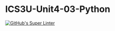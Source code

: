 # ICS3U-Unit4-03-Python

[![GitHub's Super Linter](https://github.com/trent-hodgins-01/ICS3U-Unit4-03-Python/workflows/GitHub's%20Super%20Linter/badge.svg)](https://github.com/trent-hodgins-01/ICS3U-Unit4-03-Python/actions)
